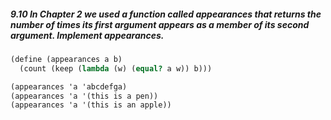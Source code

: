 ##### 9.10  In Chapter 2 we used a function called appearances that returns the number of times its first argument appears as a member of its second argument. Implement appearances.
```Scheme
(define (appearances a b)
  (count (keep (lambda (w) (equal? a w)) b)))
```

```Scheme
(appearances 'a 'abcdefga)
(appearances 'a '(this is a pen))
(appearances 'a '(this is an apple))
```

